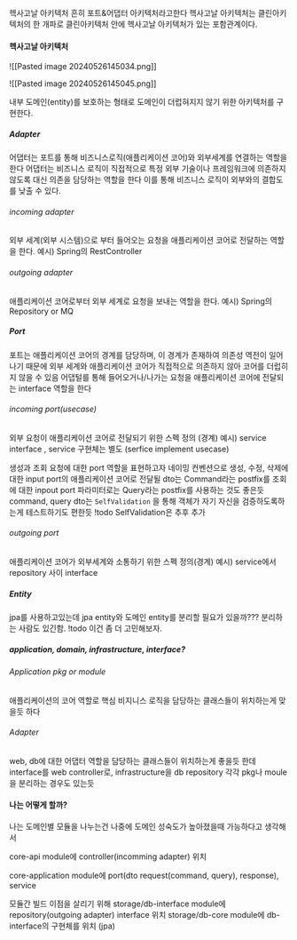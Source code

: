헥사고날 아키텍처 흔히 포트&어댑터 아키텍처라고한다
헥사고날 아키텍처는 클린아키텍처의 한 개파로 클린아키텍처 안에 헥사고날 아키텍처가 있는 포함관계이다.


#### 헥사고날 아키텍처
![[Pasted image 20240526145034.png]]


![[Pasted image 20240526145045.png]]

내부 도메인(entity)를 보호하는 형태로 도메인이 더럽혀지지 않기 위한 아키텍처를 구현한다.

##### Adapter
어댑터는 포트를 통해 비즈니스로직(애플리케이션 코어)와 외부세계를 연결하는 역할을 한다
어댑터는 비즈니스 로직이 직접적으로 특정 외부 기술이나 프레임워크에 의존하지 않도록 대신 의존을 담당하는 역할을 한다
이를 통해 비즈니스 로직이 외부와의 결합도를 낮출 수 있다.

###### incoming adapter
외부 세계(외부 시스템)으로 부터 들어오는 요청을 애플리케이션 코어로 전달하는 역할을 한다.
예시) Spring의 RestController
###### outgoing adapter
애플리케이션 코어로부터 외부 세계로 요청을 보내는 역할을 한다.
예시) Spring의 Repository or MQ

##### Port
포트는 애플리케이션 코어의 경계를 담당하며, 이 경계가 존재하여 의존성 역전이 일어나기 때문에 외부 세계와 애플리케이션 코어가 직접적으로 의존하지 않아 코어를 더럽히지 않을 수 있음
어댑털를 통해 들어오거나/나가는 요청을 애플리케이션 코어에 전달되는 interface 역할을 한다

###### incoming port(usecase)
외부 요청이 애플리케이션 코어로 전달되기 위한 스펙 정의 (경계)
예시) service interface , service 구현체는 별도 (serfice implement usecase)

생성과 조회 요청에 대한 port 역할을 표현하고자 네이밍 컨벤션으로
생성, 수정, 삭제에 대한 input port의 애플리케이션 코어로 전달될 dto는 Command라는 postfix를
조회에 대한 inpout port 파라미터로는 Query라는 postfix를 사용하는 것도 좋은듯
command, query dto는 `SelfValidation` 을 통해 객체가 자기 자신을 검증하도록하는게 테스트하기도 편한듯
!todo SelfValidation은 추후 추가
###### outgoing port
애플리케이션 코어가 외부세계와 소통하기 위한 스펙 정의(경계)
예시) service에서 repository 사이 interface


##### Entity
jpa를 사용하고있는데 jpa entity와 도메인 entity를 분리할 필요가 있을까???
분리하는 사람도 있긴함.
!todo 이건 좀 더 고민해보자.


##### application, domain, infrastructure, interface?

###### Application pkg or module
애플리케이션의 코어 역할로 핵심 비지니스 로직을 담당하는 클래스들이 위치하는게 맞을듯 하다


###### Adapter
web, db에 대한 어댑터 역할을 담당하는 클래스들이 위치하는게 좋을듯 한데
interface를 web controller로, infrastructure을 db repository 각각 pkg나 moule을 분리하는 경우도 있는듯

#### 나는 어떻게 할까?

나는 도메인별 모듈을 나누는건 나중에 도메인 성숙도가 높아졌을때 가능하다고 생각해서 

core-api module에 controller(incomming adapter) 위치

core-application module에 port(dto request(command, query), response), service

모듈간 빌드 이점을 살리기 위해
storage/db-interface module에 repository(outgoing adapter) interface 위치
storage/db-core module에 db-interface의 구현체를 위치 (jpa)